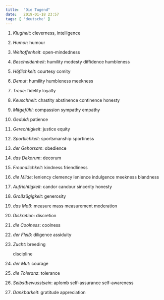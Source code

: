 ```yaml
---
title:  "Die Tugend"
date:   2019-01-18 23:57
tags: [ 'deutsche' ]
---
```


1. *Klugheit*:
    cleverness, intelligence

1. *Humor*:
    humour

1. *Weltoffenheit*:
    open-mindedness

1. *Bescheidenheit*:
    humility
    modesty
    diffidence
    humbleness

1. *Höflichkeit*:
    courtesy
    comity

1. *Demut*:
    humility
    humbleness
    meekness

1. *Treue*:
    fidelity
    loyalty

1. *Keuschheit*:
    chastity
    abstinence
    continence
    honesty

1. *Mitgefühl*:
    compassion
    sympathy
    empathy

1. *Geduld*:
    patience

1. *Gerechtigkeit*:
    justice
    equity

1. *Sportlichkeit*:
    sportsmanship
    sportiness

1. *der Gehorsam*:
    obedience


1. *das Dekorum*:
    decorum

1. *Freundlichkeit*:
    kindness
    friendliness

1. *die Milde*:
    leniency
    clemency
    lenience
    indulgence
    meekness
    blandness

1. *Aufrichtigkeit*:
    candor
    candour
    sincerity
    honesty

1. *Großzügigkeit*:
    generosity

1. *das Maß*:
    measure
    mass
    measurement
    moderation

1. *Diskretion*:
    discretion

1. *die Coolness*:
    coolness

1. *der Fleiß*:
    diligence
    assiduity

1. *Zucht*:
    breeding

    discipline

1. *der Mut*:
    courage

1. *die Toleranz*:
    tolerance

1. *Selbstbewusstsein*:
    aplomb
    self-assurance
    self-awareness

1. *Dankbarkeit*:
    gratitude
    appreciation
